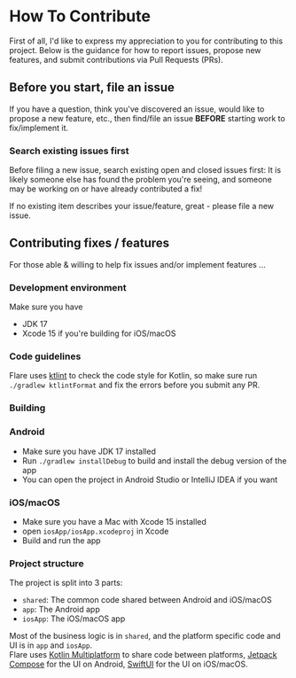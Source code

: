 # How To Contribute

First of all, I'd like to express my appreciation to you for contributing to this project. 
Below is the guidance for how to report issues, propose new features, and submit contributions via Pull Requests (PRs).

## Before you start, file an issue
If you have a question, think you've discovered an issue, would like to propose a new feature, etc., then find/file an issue **BEFORE** starting work to fix/implement it.

### Search existing issues first

Before filing a new issue, search existing open and closed issues first: It is likely someone else has found the problem you're seeing, and someone may be working on or have already contributed a fix!

If no existing item describes your issue/feature, great - please file a new issue.

## Contributing fixes / features

For those able & willing to help fix issues and/or implement features ...

### Development environment

Make sure you have
 - JDK 17  
 - Xcode 15 if you're building for iOS/macOS

### Code guidelines
Flare uses [ktlint](https://github.com/pinterest/ktlint) to check the code style for Kotlin, so make sure run `./gradlew ktlintFormat` and fix the errors before you submit any PR.  

### Building
### Android
 - Make sure you have JDK 17 installed
 - Run `./gradlew installDebug` to build and install the debug version of the app
 - You can open the project in Android Studio or IntelliJ IDEA if you want

### iOS/macOS
 - Make sure you have a Mac with Xcode 15 installed
 - open `iosApp/iosApp.xcodeproj` in Xcode
 - Build and run the app

### Project structure
The project is split into 3 parts:
 - `shared`: The common code shared between Android and iOS/macOS
 - `app`: The Android app
 - `iosApp`: The iOS/macOS app  

Most of the business logic is in `shared`, and the platform specific code and UI is in `app` and `iosApp`.  
Flare uses [Kotlin Multiplatform](https://kotlinlang.org/docs/multiplatform.html) to share code between platforms, [Jetpack Compose](https://developer.android.com/jetpack/compose) for the UI on Android, [SwiftUI](https://developer.apple.com/xcode/swiftui/) for the UI on iOS/macOS.